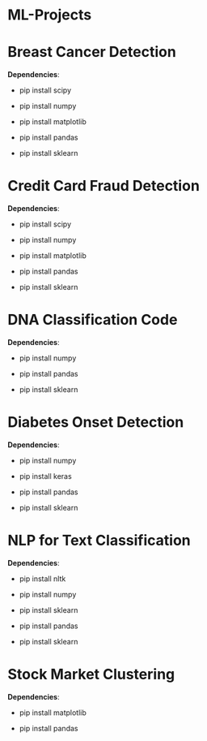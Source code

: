 # ML-Projects

# Breast Cancer Detection
**Dependencies**:

- pip install scipy

- pip install numpy

- pip install matplotlib

- pip install pandas

- pip install sklearn

# Credit Card Fraud Detection
**Dependencies**:
- pip install scipy

- pip install numpy

- pip install matplotlib

- pip install pandas

- pip install sklearn

# DNA Classification Code
**Dependencies**:
- pip install numpy

- pip install pandas

- pip install sklearn

# Diabetes Onset Detection
**Dependencies**:
- pip install numpy

- pip install keras

- pip install pandas

- pip install sklearn
# NLP for Text Classification
**Dependencies**:
- pip install nltk

- pip install numpy

- pip install sklearn

- pip install pandas

- pip install sklearn
# Stock Market Clustering
**Dependencies**:
- pip install matplotlib

- pip install pandas
